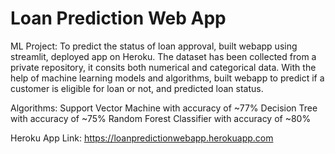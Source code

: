 # Loan Prediction Web App
ML Project: To predict the status of loan approval, built webapp using streamlit, deployed app on Heroku.
The dataset has been collected from a private repository, it consits both numerical and categorical data. With the help of machine learning models and algorithms, built webapp to predict if a customer is eligible for loan or not, and predicted loan status. 

Algorithms: 
Support Vector Machine with accuracy of ~77%
Decision Tree with accuracy of ~75%
Random Forest Classifier with accuracy of ~80%

Heroku App Link: https://loanpredictionwebapp.herokuapp.com

